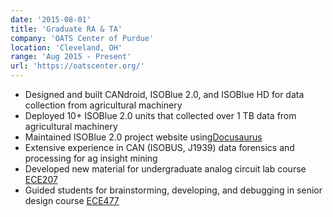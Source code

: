 ```yaml
---
date: '2015-08-01'
title: 'Graduate RA & TA'
company: 'OATS Center of Purdue'
location: 'Cleveland, OH'
range: 'Aug 2015 - Present'
url: 'https://oatscenter.org/'
---
```


- Designed and built CANdroid, ISOBlue 2.0, and ISOBlue HD for data
  collection from agricultural machinery
- Deployed 10+ ISOBlue 2.0 units that collected over 1 TB data from agricultural machinery
- Maintained ISOBlue 2.0 project website using[Docusaurus](https://docusaurus.io/)
- Extensive experience in CAN (ISOBUS, J1939) data forensics and processing for ag insight mining
- Developed new material for undergraduate analog circuit lab course
  [ECE207](https://engineering.purdue.edu/ECE/Academics/Undergraduates/UGO/CourseInfo/courseInfo/UGO/nasaStudents/UGO?courseid=29&show=true&type=undergrad)
- Guided students for brainstorming, developing, and debugging in senior design
  course [ECE477](https://engineering.purdue.edu/ece477/)
